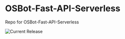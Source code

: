 # OSBot-Fast-API-Serverless
Repo for OSBot-Fast-API-Serverless

![Current Release](https://img.shields.io/badge/release-v1.18.1-blue)
